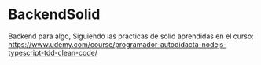 # BackendSolid
Backend para algo, Siguiendo las practicas de solid aprendidas en el curso: https://www.udemy.com/course/programador-autodidacta-nodejs-typescript-tdd-clean-code/
